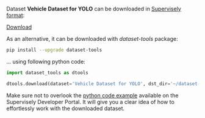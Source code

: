 Dataset **Vehicle Dataset for YOLO** can be downloaded in [Supervisely format](https://developer.supervisely.com/api-references/supervisely-annotation-json-format):

 [Download](https://assets.supervisely.com/supervisely-supervisely-assets-public/teams_storage/s/B/CH/hFs7ahEb7Dq6mNhGG7iOSsKC88w8n098LZZM6tgQVDHIGIExqirVKiGHOtNZEec5B5DOLYLq8OK072qxsKJshY7IPCJfmPaffUMaAPv4rLLUvwvTcrEZyQ1fp3d6.tar)

As an alternative, it can be downloaded with *dataset-tools* package:
``` bash
pip install --upgrade dataset-tools
```

... using following python code:
``` python
import dataset_tools as dtools

dtools.download(dataset='Vehicle Dataset for YOLO', dst_dir='~/dataset-ninja/')
```
Make sure not to overlook the [python code example](https://developer.supervisely.com/getting-started/python-sdk-tutorials/iterate-over-a-local-project) available on the Supervisely Developer Portal. It will give you a clear idea of how to effortlessly work with the downloaded dataset.

